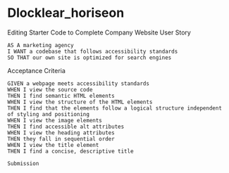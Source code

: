 # Dlocklear_horiseon

Editing Starter Code to Complete Company Website
  User Story

    AS A marketing agency
    I WANT a codebase that follows accessibility standards
    SO THAT our own site is optimized for search engines
  
  Acceptance Criteria

    GIVEN a webpage meets accessibility standards
    WHEN I view the source code
    THEN I find semantic HTML elements
    WHEN I view the structure of the HTML elements
    THEN I find that the elements follow a logical structure independent of styling and positioning
    WHEN I view the image elements
    THEN I find accessible alt attributes
    WHEN I view the heading attributes
    THEN they fall in sequential order
    WHEN I view the title element
    THEN I find a concise, descriptive title
    
    Submission
    
    
